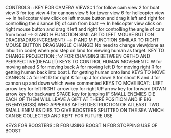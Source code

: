 CONTROLS ::
KEY FOR CAMERA VIEWS::
	1 for follow cam view
	2 for boat view
	3 for top view
	4 for cannon view
	5 for tower view
	6 for helicopter view
	   --> In helicopter view click on left mouse button and drag it left and right for
	      controlling the disance (R) of cam from boat
	   --> In helicopter view click on right mouse button and drag it left and right for
	      controlling the angle of cam from boat
	   --> G AND H FUNCTION SIMILAR TO LEFT MOUSE BUTTON DRAG(RADIUS INCREMENT)
	   --> P AND M FUNCTION SIMILAR TO RIGHT MOUSE BUTTON DRAG(ANGLE CHANGE)
	No need to change view(done as inbuilt in code) when you step on land for viewing human as target.
KEY TO CHANGE PROJECTION::
	'o' FOR CHANGING BETWEEN ORTHO AND PERSPECTIVE(DEFAULT) 
KEYS TO CONTROL HUMAN MOVEMENT::
	W for moving ahead
	S for moving back
	A for moving left
	D for moving right
	R for getting human back into boat
	L for getting human onto land
KEYS TO MOVE CANNON::
	A for left
	D for right
	K for up
	J for down
	S for shoot 
	K and J for cannon up and down which were commented
KEYS TO MOVE BOAT::
	LEFT arrow key for left
	RIGHT arrow key for right
	UP arrow key for forward
	DOWN arrow key for backward
	SPACE key for jumping
IF SMALL ENEMIES DIE EACH OF THEM WILL LEAVE A GIFT AT THERE POSITION AND IF BIG ENEMY(BOSS) WHO APPEARS AFTER DESTRUCTION OF ATLEAST TWO SMALL ENEMIES DIES TO GIVE BOOSTERS SPLITTED ON THE SEA WHICH CAN BE COLLECTED AND KEPT FOR FUTURE USE

KEYS FOR BOOSTERS::
	B FOR USING BOOST
	N FOR STOPPING USE OF BOOST



